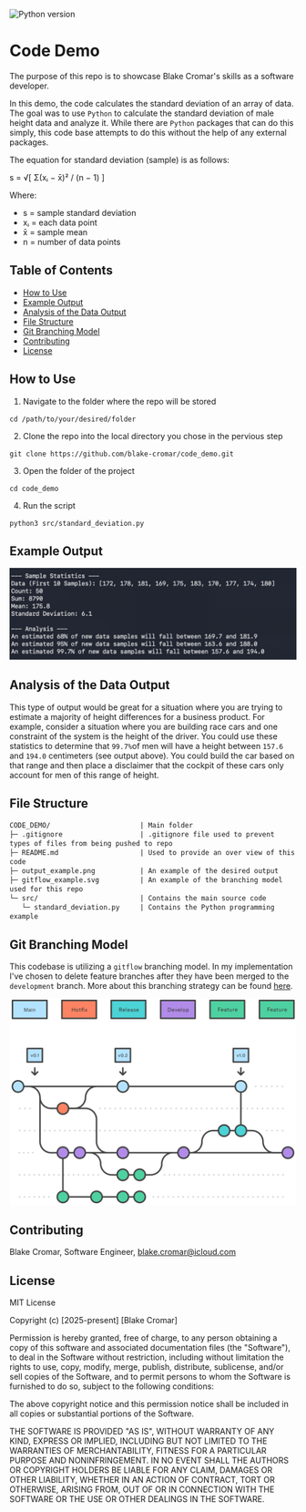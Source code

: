 ![Python version](https://img.shields.io/badge/python-3.9.6-blue)

# Code Demo
The purpose of this repo is to showcase Blake Cromar's skills as a software developer. 

In this demo, the code calculates the standard deviation of an array of data. The goal was to use `Python` to calculate the standard deviation of male height data and analyze it. While there are `Python` packages that can do this simply, this code base attempts to do this without the help of any external packages.

The equation for standard deviation (sample) is as follows:

s = √[ Σ(xᵢ − x̄)² / (n − 1) ]

Where:
- s = sample standard deviation
- xᵢ = each data point
- x̄ = sample mean
- n = number of data points

## Table of Contents
- [How to Use](#how-to-use)
- [Example Output](#example-output)
- [Analysis of the Data Output](#analysis-of-the-data-output)
- [File Structure](#file-structure)
- [Git Branching Model](#git-branching-model)
- [Contributing](#contributing)
- [License](#license)

## How to Use

1. Navigate to the folder where the repo will be stored
```
cd /path/to/your/desired/folder
```

2. Clone the repo into the local directory you chose in the pervious step

```
git clone https://github.com/blake-cromar/code_demo.git
```

3. Open the folder of the project

```
cd code_demo
```

4. Run the script
```
python3 src/standard_deviation.py 
```

## Example Output

![alt text](output_example.png)

## Analysis of the Data Output
This type of output would be great for a situation where you are trying to estimate a majority of height differences for a business product. For example, consider a situation where you are building race cars and one constraint of the system is the height of the driver. You could use these statistics to determine that `99.7%`of men will have a height between `157.6` and `194.0` centimeters (see output above). You could build the car based on that range and then place a disclaimer that the cockpit of these cars only account for men of this range of height. 

## File Structure
```
CODE_DEMO/                      | Main folder
├─ .gitignore                   | .gitignore file used to prevent types of files from being pushed to repo
├─ README.md                    | Used to provide an over view of this code
├─ output_example.png           | An example of the desired output
├─ gitflow_example.svg          | An example of the branching model used for this repo
└─ src/                         | Contains the main source code
   └─ standard_deviation.py     | Contains the Python programming example
```

## Git Branching Model
This codebase is utilizing a `gitflow` branching model. In my implementation I've chosen to delete feature branches after they have been merged to the `development` branch. More about this branching strategy can be found [here](https://www.atlassian.com/git/tutorials/comparing-workflows/gitflow-workflow).

![alt text](gitflow_example.svg)


## Contributing
Blake Cromar, Software Engineer, blake.cromar@icloud.com

## License

MIT License

Copyright (c) [2025-present] [Blake Cromar]

Permission is hereby granted, free of charge, to any person obtaining a copy
of this software and associated documentation files (the "Software"), to deal
in the Software without restriction, including without limitation the rights
to use, copy, modify, merge, publish, distribute, sublicense, and/or sell
copies of the Software, and to permit persons to whom the Software is
furnished to do so, subject to the following conditions:

The above copyright notice and this permission notice shall be included in all
copies or substantial portions of the Software.

THE SOFTWARE IS PROVIDED "AS IS", WITHOUT WARRANTY OF ANY KIND, EXPRESS OR
IMPLIED, INCLUDING BUT NOT LIMITED TO THE WARRANTIES OF MERCHANTABILITY,
FITNESS FOR A PARTICULAR PURPOSE AND NONINFRINGEMENT. IN NO EVENT SHALL THE
AUTHORS OR COPYRIGHT HOLDERS BE LIABLE FOR ANY CLAIM, DAMAGES OR OTHER
LIABILITY, WHETHER IN AN ACTION OF CONTRACT, TORT OR OTHERWISE, ARISING FROM,
OUT OF OR IN CONNECTION WITH THE SOFTWARE OR THE USE OR OTHER DEALINGS IN THE
SOFTWARE.